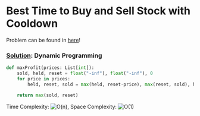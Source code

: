 # Best Time to Buy and Sell Stock with Cooldown

Problem can be found in [here](https://leetcode.com/problems/best-time-to-buy-and-sell-stock-with-cooldown/)!

### [Solution](/Dynamic%20Programming/309-BestTimetoBuyandSellStockwithCooldown/solution.py): Dynamic Programming

```python
def maxProfit(prices: List[int]):
    sold, held, reset = float("-inf"), float("-inf"), 0
    for price in prices:
        held, reset, sold = max(held, reset-price), max(reset, sold), held+price

    return max(sold, reset)
```

Time Complexity: ![O(n)](<https://latex.codecogs.com/svg.image?\inline&space;O(n)>), Space Complexity: ![O(1)](<https://latex.codecogs.com/svg.image?\inline&space;O(1)>)
